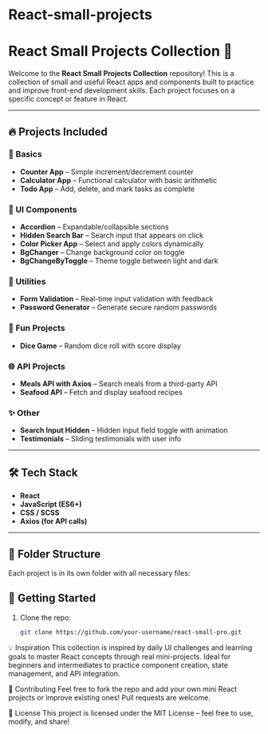﻿# React-small-projects


# React Small Projects Collection 🚀

Welcome to the **React Small Projects Collection** repository! This is a collection of small and useful React apps and components built to practice and improve front-end development skills. Each project focuses on a specific concept or feature in React.

---

## 🔥 Projects Included

### 🧮 Basics
- **Counter App** – Simple increment/decrement counter
- **Calculator App** – Functional calculator with basic arithmetic
- **Todo App** – Add, delete, and mark tasks as complete

### 🎨 UI Components
- **Accordion** – Expandable/collapsible sections
- **Hidden Search Bar** – Search input that appears on click
- **Color Picker App** – Select and apply colors dynamically
- **BgChanger** – Change background color on toggle
- **BgChangeByToggle** – Theme toggle between light and dark

### 🔐 Utilities
- **Form Validation** – Real-time input validation with feedback
- **Password Generator** – Generate secure random passwords

### 🎲 Fun Projects
- **Dice Game** – Random dice roll with score display

### 🌐 API Projects
- **Meals API with Axios** – Search meals from a third-party API
- **Seafood API** – Fetch and display seafood recipes

### ✨ Other
- **Search Input Hidden** – Hidden input field toggle with animation
- **Testimonials** – Sliding testimonials with user info

---

## 🛠 Tech Stack

- **React**
- **JavaScript (ES6+)**
- **CSS / SCSS**
- **Axios (for API calls)**

---

## 📁 Folder Structure

Each project is in its own folder with all necessary files:



## 📌 Getting Started

1. Clone the repo:
   ```bash
   git clone https://github.com/your-username/react-small-pro.git


💡 Inspiration
This collection is inspired by daily UI challenges and learning goals to master React concepts through real mini-projects. Ideal for beginners and intermediates to practice component creation, state management, and API integration.

🤝 Contributing
Feel free to fork the repo and add your own mini React projects or improve existing ones! Pull requests are welcome.

📄 License
This project is licensed under the MIT License – feel free to use, modify, and share!


   
